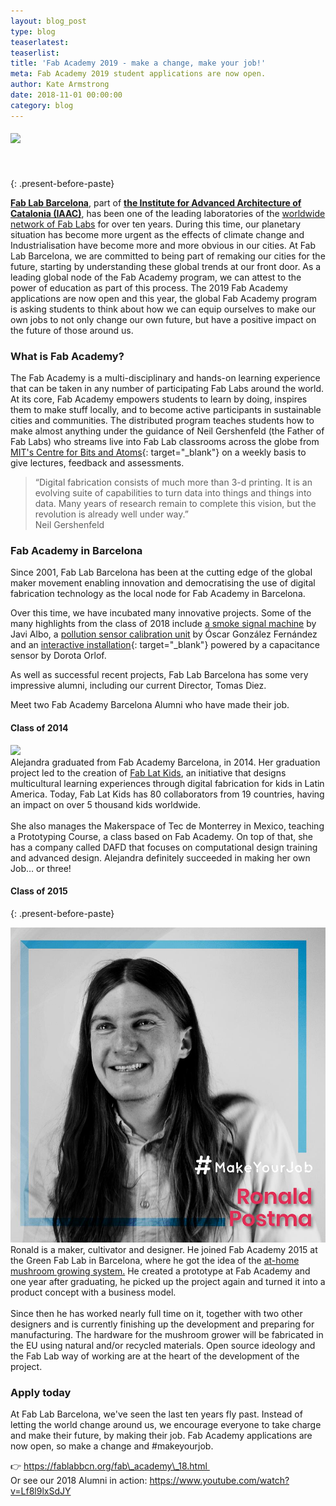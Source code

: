 ```yaml
---
layout: blog_post
type: blog
teaserlatest:
teaserlist:
title: 'Fab Academy 2019 - make a change, make your job!'
meta: Fab Academy 2019 student applications are now open.
author: Kate Armstrong
date: 2018-11-01 00:00:00
category: blog
---
```


#### ![](http://www.fablabbcn.org/img/blog/blog_loop_latest/job/job1.jpg)<br><br> 
{: .present-before-paste}

**[Fab Lab Barcelona](https://fablabbcn.org/index.html)**, part of **[the Institute for Advanced Architecture of Catalonia (IAAC)](https://iaac.net/)**, has been one of the leading laboratories of the [worldwide network of Fab Labs](www.fablabs.io) for over ten years. During this time, our planetary situation has become more urgent as the effects of climate change and Industrialisation have become more and more obvious in our cities. At Fab Lab Barcelona, we are committed to being part of remaking our cities for the future, starting by understanding these global trends at our front door. As a leading global node of the Fab Academy program, we can attest to the power of education as part of this process. The 2019 Fab Academy applications are now open and this year, the global Fab Academy program is asking students to think about how we can equip ourselves to make our own jobs to not only change our own future, but have a positive impact on the future of those around us.

### What is Fab Academy?

The Fab Academy is a multi-disciplinary and hands-on learning experience that can be taken in any number of participating Fab Labs around the world. At its core, Fab Academy empowers students to learn by doing, inspires them to make stuff locally, and to become active participants in sustainable cities and communities. The distributed program teaches students how to make almost anything under the guidance of Neil Gershenfeld (the Father of Fab Labs) who streams live into Fab Lab classrooms across the globe from [MIT's Centre for Bits and Atoms](http://cba.mit.edu/about/index.html){: target="_blank"} on a weekly basis to give lectures, feedback and assessments.

> “Digital fabrication consists of much more than 3-d printing. It is an evolving suite of capabilities to turn data into things and things into data. Many years of research remain to complete this vision, but the revolution is already well under way.”<br>Neil Gershenfeld

### Fab Academy in Barcelona

Since 2001, Fab Lab Barcelona has been at the cutting edge of the global maker movement enabling innovation and democratising the use of digital fabrication technology as the local node for Fab Academy in Barcelona. 

Over this time, we have incubated many innovative projects. Some of the many highlights from the class of 2018 include [a smoke signal machine](http://fabacademy.org/2018/labs/barcelona/students/javier-alboguijarro/finalproject.html) by Javi Albo, a [pollution sensor calibration unit](http://fabacademy.org/2018/labs/barcelona/students/oscar-gonzalezfernandez/) by Óscar González Fernández and an [interactive installation](http://fabacademy.org/2018/labs/barcelona/students/dorota-orlof/final_project/){: target="_blank"} powered by a capacitance sensor by Dorota Orlof. 

As well as successful recent projects, Fab Lab Barcelona has some very impressive alumni, including our current Director, Tomas Diez. 

Meet two Fab Academy Barcelona Alumni who have made their job.

#### Class of 2014

![](blob:https://app.cloudcannon.com/c4fe02c6-a7ba-4f68-b738-2961c90a8b78)<br>Alejandra graduated from Fab Academy Barcelona, in 2014. Her graduation project led to the creation of [Fab Lat Kids](http://fablatkids.org/), an initiative that designs multicultural learning experiences through digital fabrication for kids in Latin America. Today, Fab Lat Kids has 80 collaborators from 19 countries, having an impact on over 5 thousand kids worldwide. <br><br>She also manages the Makerspace of Tec de Monterrey in Mexico, teaching a Prototyping Course, a class based on Fab Academy. On top of that, she has a company called DAFD that focuses on computational design training and advanced design. Alejandra definitely succeeded in making her own Job… or three! 

#### Class of 2015
{: .present-before-paste}

![](/uploads/45043767-1930973503651557-3079521143556669440-n.jpg)<br>Ronald is a maker, cultivator and designer. He joined Fab Academy 2015 at the Green Fab Lab in Barcelona, where he got the idea of the [at-home mushroom growing system.]( https://www.mushroomhomefarm.com/) He created a prototype at Fab Academy and one year after graduating, he picked up the project again and turned it into a product concept with a business model. <br><br>Since then he has worked nearly full time on it, together with two other designers and is currently finishing up the development and preparing for manufacturing. The hardware for the mushroom grower will be fabricated in the EU using natural and/or recycled materials. Open source ideology and the Fab Lab way of working are at the heart of the development of the project.

### Apply today

At Fab Lab Barcelona, we've seen the last ten years fly past. Instead of letting the world change around us, we encourage everyone to take charge and make their future, by making their job. Fab Academy applications are now open, so make a change and #makeyourjob. 

👉 https://fablabbcn.org/fab\_academy\_18.html <br>Or see our 2018 Alumni in action: https://www.youtube.com/watch?v=Lf8l9lxSdJY